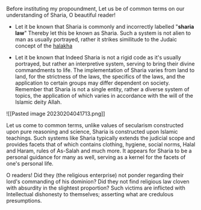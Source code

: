 Before instituting my propoundment, Let us be of common terms on our understanding of Sharia, O beautiful reader! 

- Let it be known that Sharia is commonly and incorrectly labelled "**sharia law**" Thereby let this be known as Sharia. Such a system is not alien to man as usually portrayed, rather it strikes similitude to the Judaic concept of the [halakha](https://rationalwiki.org/wiki/Halakha "Halakha")

- Let it be known that Indeed Sharia is not a rigid code as it's usually portrayed, but rather an interpretive system, serving to bring their divine commandments to life. The implementation of Sharia varies from land to land, for the strictness of the laws, the specifics of the laws, and the application to certain groups may differ dependent on society. Remember that Sharia is not a single entity, rather a diverse system of topics, the application of which varies in accordance with the will of the Islamic deity Allah. 

![[Pasted image 20230204041713.png]]

Let us come to common terms, unlike values of secularism constructed upon pure reasoning and science, Sharia is constructed upon Islamic teachings. Such systems like Sharia typically extends the judicial scope and provides facets that of which contains clothing, hygiene, social norms, Halal and Haram, rules of As-Salah and much more. It appears for Sharia to be a personal guidance for many as well, serving as a  kernel for the facets of one's personal life.

O readers! Did they (the religious enterprise) not ponder regarding their lord's commanding of his dominion? Did they not find religious law cloven with absurdity in the slightest proportion? Such victims are inflicted with Intellectual dishonesty to themselves; asserting what are credulous presumptions.